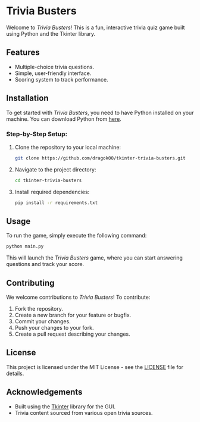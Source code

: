 # Trivia Busters

Welcome to *Trivia Busters*! This is a fun, interactive trivia quiz game built using Python and the Tkinter library.

## Features
- Multiple-choice trivia questions.
- Simple, user-friendly interface.
- Scoring system to track performance.

## Installation

To get started with *Trivia Busters*, you need to have Python installed on your machine. You can download Python from [here](https://www.python.org/downloads/).

### Step-by-Step Setup:
1. Clone the repository to your local machine:
   ```bash
   git clone https://github.com/dragok00/tkinter-trivia-busters.git
   ```

2. Navigate to the project directory:
   ```bash
   cd tkinter-trivia-busters
   ```

3. Install required dependencies:
   ```bash
   pip install -r requirements.txt
   ```

## Usage

To run the game, simply execute the following command:

```bash
python main.py
```

This will launch the *Trivia Busters* game, where you can start answering questions and track your score.

## Contributing

We welcome contributions to *Trivia Busters*! To contribute:
1. Fork the repository.
2. Create a new branch for your feature or bugfix.
3. Commit your changes.
4. Push your changes to your fork.
5. Create a pull request describing your changes.

## License

This project is licensed under the MIT License - see the [LICENSE](LICENSE) file for details.

## Acknowledgements

- Built using the [Tkinter](https://docs.python.org/3/library/tkinter.html) library for the GUI.
- Trivia content sourced from various open trivia sources.
